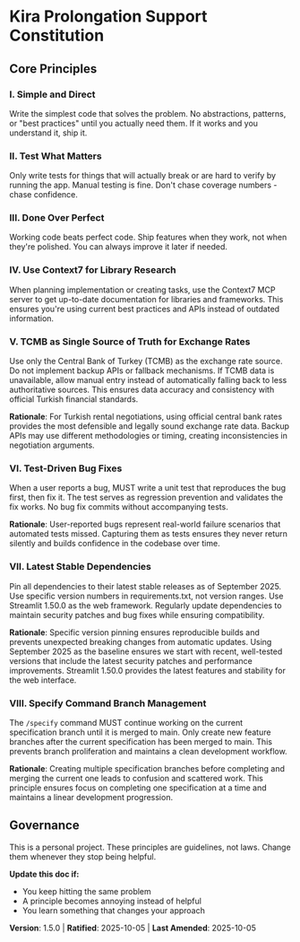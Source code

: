 <!--
Sync Impact Report:
Version change: v1.4.1 → v1.5.0
Changes:
  - Added Principle VIII: Specify Command Branch Management
  - No existing principles modified
Added sections:
  - New Principle VIII
Removed sections:
  - None
Templates requiring updates:
  ✅ .specify/templates/plan-template.md - no changes needed (branch management not applicable to planning)
  ✅ .specify/templates/spec-template.md - no changes needed (spec creation already handles branch management)
  ✅ .specify/templates/tasks-template.md - no changes needed (task execution not affected by branch management)
Follow-up TODOs: None
-->

# Kira Prolongation Support Constitution

## Core Principles

### I. Simple and Direct
Write the simplest code that solves the problem. No abstractions, patterns, or "best practices" until you actually need them. If it works and you understand it, ship it.

### II. Test What Matters
Only write tests for things that will actually break or are hard to verify by running the app. Manual testing is fine. Don't chase coverage numbers - chase confidence.

### III. Done Over Perfect
Working code beats perfect code. Ship features when they work, not when they're polished. You can always improve it later if needed.

### IV. Use Context7 for Library Research
When planning implementation or creating tasks, use the Context7 MCP server to get up-to-date documentation for libraries and frameworks. This ensures you're using current best practices and APIs instead of outdated information.

### V. TCMB as Single Source of Truth for Exchange Rates
Use only the Central Bank of Turkey (TCMB) as the exchange rate source. Do not implement backup APIs or fallback mechanisms. If TCMB data is unavailable, allow manual entry instead of automatically falling back to less authoritative sources. This ensures data accuracy and consistency with official Turkish financial standards.

**Rationale**: For Turkish rental negotiations, using official central bank rates provides the most defensible and legally sound exchange rate data. Backup APIs may use different methodologies or timing, creating inconsistencies in negotiation arguments.

### VI. Test-Driven Bug Fixes
When a user reports a bug, MUST write a unit test that reproduces the bug first, then fix it. The test serves as regression prevention and validates the fix works. No bug fix commits without accompanying tests.

**Rationale**: User-reported bugs represent real-world failure scenarios that automated tests missed. Capturing them as tests ensures they never return silently and builds confidence in the codebase over time.

### VII. Latest Stable Dependencies
Pin all dependencies to their latest stable releases as of September 2025. Use specific version numbers in requirements.txt, not version ranges. Use Streamlit 1.50.0 as the web framework. Regularly update dependencies to maintain security patches and bug fixes while ensuring compatibility.

**Rationale**: Specific version pinning ensures reproducible builds and prevents unexpected breaking changes from automatic updates. Using September 2025 as the baseline ensures we start with recent, well-tested versions that include the latest security patches and performance improvements. Streamlit 1.50.0 provides the latest features and stability for the web interface.

### VIII. Specify Command Branch Management
The `/specify` command MUST continue working on the current specification branch until it is merged to main. Only create new feature branches after the current specification has been merged to main. This prevents branch proliferation and maintains a clean development workflow.

**Rationale**: Creating multiple specification branches before completing and merging the current one leads to confusion and scattered work. This principle ensures focus on completing one specification at a time and maintains a linear development progression.

## Governance

This is a personal project. These principles are guidelines, not laws. Change them whenever they stop being helpful.

**Update this doc if:**
- You keep hitting the same problem
- A principle becomes annoying instead of helpful
- You learn something that changes your approach

**Version**: 1.5.0 | **Ratified**: 2025-10-05 | **Last Amended**: 2025-10-05
